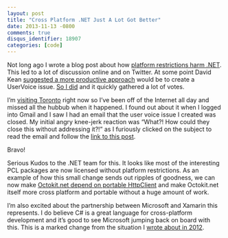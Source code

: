 ```yaml
---
layout: post
title: "Cross Platform .NET Just A Lot Got Better"
date: 2013-11-13 -0800
comments: true
disqus_identifier: 18907
categories: [code]
---
```

Not long ago I wrote a blog post about how [platform restrictions harm
.NET](http://haacked.com/archive/2013/06/24/platform-limitations-harm-net.aspx "Platform Restrictions harm .NET").
This led to a lot of discussion online and on Twitter. At some point
David Kean [suggested a more productive
approach](https://twitter.com/davkean/status/383280597566648320 "Suggested on Twitter")
would be to create a UserVoice issue. [So I
did](http://visualstudio.uservoice.com/forums/121579-visual-studio/suggestions/4494577-remove-the-platform-restriction-on-microsoft-nuget "User voice to remove platform restriction")
and it quickly gathered a lot of votes.

I’m [visiting
Toronto](https://github.com/blog/1687-join-us-for-a-drinkup-in-toronto-on-november-14th "Visiting Toronto")
right now so I’ve been off of the Internet all day and missed all the
hubbub when it happened. I found out about it when I logged into Gmail
and I saw I had an email that the user voice issue I created was closed.
My initial angry knee-jerk reaction was “What?! How could they close
this without addressing it?!” as I furiously clicked on the subject to
read the email and follow the [link to this
post](http://blogs.msdn.com/b/dotnet/archive/2013/11/13/pcl-and-net-nuget-libraries-are-now-enabled-for-xamarin.aspx "PCL and NuGet Libraries are now enabled for Xamarin").

Bravo!

Serious Kudos to the .NET team for this. It looks like most of the
interesting PCL packages are now licensed without platform restrictions.
As an example of how this small change sends out ripples of goodness, we
can now make [Octokit.net depend on portable
HttpClient](https://github.com/octokit/octokit.net/pull/219) and make
Octokit.net itself more cross platform and portable without a huge
amount of work.

I’m also excited about the partnership between Microsoft and Xamarin
this represents. I do believe C\# is a great language for cross-platform
development and it’s good to see Microsoft jumping back on board with
this. This is a marked change from the situation I [wrote about in
2012](http://haacked.com/archive/2012/10/21/monkeyspace-dotnet-oss.aspx "MonkeySpace").

